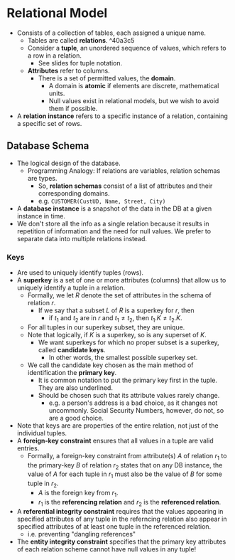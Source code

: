 # Relational Model
 - Consists of a collection of tables, each assigned a unique name.
	- Tables are called **relations**. ^40a3c5
	- Consider a **tuple**, an unordered sequence of values, which refers to a row in a relation.
		- See slides for tuple notation.
	- **Attributes** refer to columns.
		- There is a set of permitted values, the **domain**.
			- A domain is **atomic** if elements are discrete, mathematical units.
			- Null values exist in relational models, but we wish to avoid them if possible.
- A **relation instance** refers to a specific instance of a relation, containing a specific set of rows.

## Database Schema
- The logical design of the database.
	- Programming Analogy: If relations are variables, relation schemas are types.
		- So, **relation schemas** consist of a list of attributes and their corresponding domains.
		- e.g. `CUSTOMER(CustUD, Name, Street, City)`
- A **database instance** is a snapshot of the data in the DB at a given instance in time.
- We don't store all the info as a single relation because it results in repetition of information and the need for null values. We prefer to separate data into multiple relations instead.

### Keys
- Are used to uniquely identify tuples (rows).
- A **superkey** is a set of one or more attributes (columns) that allow us to uniquely identify a tuple in a relation.
	- Formally, we let $R$ denote the set of attributes in the schema of relation $r$.
		- If we say that a subset $L$ of $R$ is a superkey for $r$, then
			- if $t_1$ and $t_2$ are in $r$ and $t_1 \neq t_2$, then $t_1.K \neq t_2.K$.
	- For all tuples in our superkey subset, they are unique.
	- Note that logically, if $K$ is a superkey, so is any superset of $K$.
		- We want superkeys for which no proper subset is a superkey, called **candidate keys**.
			- In other words, the smallest possible superkey set.
	- We call the candidate key chosen as the main method of identification the **primary key**.
		- It is common notation to put the primary key first in the tuple. They are also underlined.
		- Should be chosen such that its attribute values rarely change.
			- e.g. a person's address is a bad choice, as it changes not uncommonly. Social Security Numbers, however, do not, so are a good choice.
- Note that keys are are properties of the entire relation, not just of the individual tuples.
- A **foreign-key constraint** ensures that all values in a tuple are valid entries.
	- Formally, a foreign-key constraint from attribute(s) $A$ of relation $r_1$ to the primary-key $B$ of relation $r_2$ states that on any DB instance, the value of $A$ for each tuple in $r_1$ must also be the value of $B$ for some tuple in $r_2$.
		- $A$ is the foreign key from $r_1$.
		- $r_1$ is the **referencing relation** and $r_2$ is the **referenced relation**.
- A **referential integrity constraint** requires that the values appearing in specified attributes of any tuple in the referncing relation also appear in specified attributes of at least one tuple in the referenced relation.
	- i.e. preventing "dangling references"
- The **entity integrity constraint** specifies that the primary key attributes of each relation scheme cannot have null values in any tuple!
